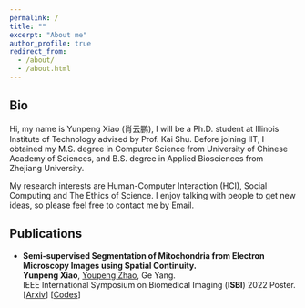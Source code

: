 ```yaml
---
permalink: /
title: ""
excerpt: "About me"
author_profile: true
redirect_from: 
  - /about/
  - /about.html
---
```


## Bio
Hi, my name is Yunpeng Xiao (肖云鹏), I will be a Ph.D. student at Illinois Institute of Technology advised by Prof. Kai Shu. Before joining IIT, I obtained my M.S. degree in Computer Science from University of Chinese Academy of Sciences, and B.S. degree in Applied Biosciences from Zhejiang University.

My research interests are Human-Computer Interaction (HCI), Social Computing and The Ethics of Science. I enjoy talking with people to get new ideas, so please feel free to contact me by Email.

## Publications
 
 * **Semi-supervised Segmentation of Mitochondria from Electron Microscopy Images using Spatial Continuity.**  
  **Yunpeng Xiao**, [Youpeng Zhao](https://kennethzhao24.github.io/), Ge Yang.  
  IEEE International Symposium on Biomedical Imaging (**ISBI**) 2022 Poster.
  \[[Arxiv](https://arxiv.org/abs/2206.02392)\] [[Codes](https://github.com/cbmi-group/MPP)]


